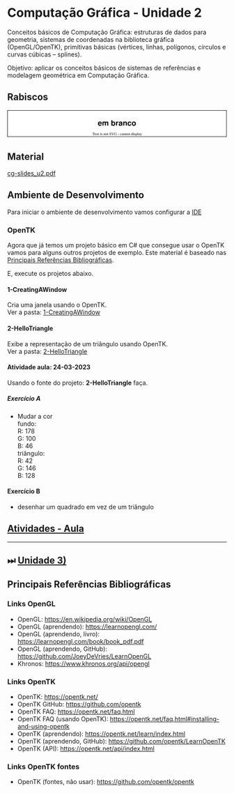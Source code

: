 # Computação Gráfica - Unidade 2  

Conceitos básicos de Computação Gráfica: estruturas de dados para geometria, sistemas de coordenadas na biblioteca gráfica (OpenGL/OpenTK), primitivas básicas (vértices, linhas, polígonos, círculos e curvas cúbicas – splines).  

Objetivo: aplicar os conceitos básicos de sistemas de referências e modelagem geométrica em Computação Gráfica.  

## Rabiscos

![aulaRabiscos](aulaRabiscos.drawio.svg)

## Material  

[cg-slides_u2.pdf](./cg-slides_u2.pdf "cg-slides_u2.pdf")  

## Ambiente de Desenvolvimento

Para iniciar o ambiente de desenvolvimento vamos configurar a [IDE](IDE.md "IDE")  

### OpenTK

Agora que já temos um projeto básico em C# que consegue usar o OpenTK vamos para alguns outros projetos de exemplo. Este material é baseado nas [Principais Referências Bibliográficas​](./README.md#principais-referências-bibliográficas​).  

E, execute os projetos abaixo.  

#### 1-CreatingAWindow

Cria uma janela usando o OpenTK.  
Ver a pasta: [1-CreatingAWindow](OpenTK/Chapter1/1-CreatingAWindow)  

#### 2-HelloTriangle

Exibe a representação de um triângulo usando OpenTK.  
Ver a pasta: [2-HelloTriangle](OpenTK/Chapter1/2-HelloTriangle)  

#### Atividade aula: 24-03-2023

Usando o fonte do projeto: **2-HelloTriangle** faça.

##### Exercício A

- Mudar a cor  
  fundo:  
    R: 178  
    G: 100  
    B: 46  
  triângulo:  
    R: 42  
    G: 146  
    B: 128  

#### Exercício B

- desenhar um quadrado em vez de um triângulo  

## [Atividades - Aula](Atividade2.md "Atividades - Aula")  

----------

## ⏭ [Unidade 3)](../Unidade3/README.md "Unidade 3")  

## Principais Referências Bibliográficas​

### Links OpenGL

- OpenGL: <https://en.wikipedia.org/wiki/OpenGL>  
- OpenGL (aprendendo): <https://learnopengl.com/>  
- OpenGL (aprendendo, livro): <https://learnopengl.com/book/book_pdf.pdf>
- OpenGL (aprendendo, GitHub): <https://github.com/JoeyDeVries/LearnOpenGL>  
- Khronos: <https://www.khronos.org/api/opengl>  

### Links OpenTK

- OpenTK: <https://opentk.net/>  
- OpenTK GitHub: <https://github.com/opentk>  
- OpenTK FAQ: <https://opentk.net/faq.html>  
- OpenTK FAQ (usando OpenTK): <https://opentk.net/faq.html#installing-and-using-opentk>  
- OpenTK (aprendendo): <https://opentk.net/learn/index.html>  
- OpenTK (aprendendo, GitHub): <https://github.com/opentk/LearnOpenTK>  
- OpenTK (API): <https://opentk.net/api/index.html>  

### Links OpenTK fontes

- OpenTK (fontes, não usar): <https://github.com/opentk/opentk>  
